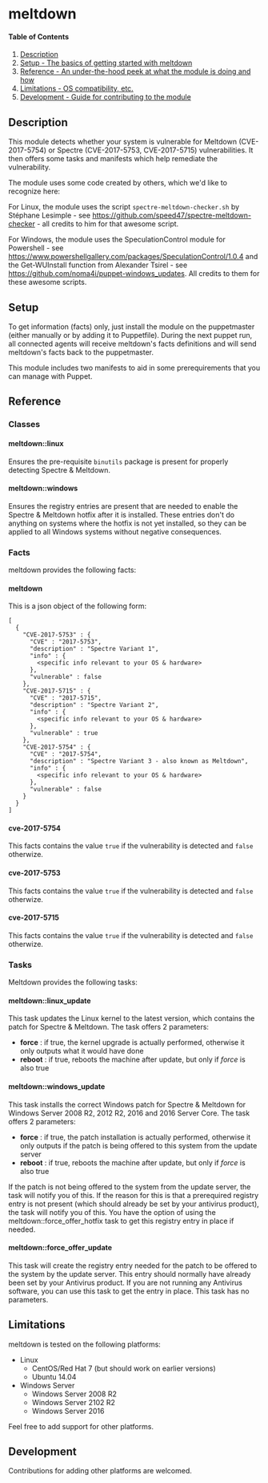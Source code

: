 
# meltdown

#### Table of Contents

1. [Description](#description)
2. [Setup - The basics of getting started with meltdown](#setup)
4. [Reference - An under-the-hood peek at what the module is doing and how](#reference)
5. [Limitations - OS compatibility, etc.](#limitations)
6. [Development - Guide for contributing to the module](#development)

## Description

This module detects whether your system is vulnerable for Meltdown (CVE-2017-5754) or Spectre (CVE-2017-5753, CVE-2017-5715) vulnerabilities. It then offers some tasks and manifests which help remediate the vulnerability.

The module uses some code created by others, which we'd like to recognize here:

For Linux, the module uses the script ``spectre-meltdown-checker.sh`` by Stéphane Lesimple - see https://github.com/speed47/spectre-meltdown-checker - all credits to him for that awesome script.

For Windows, the module uses the SpeculationControl module for Powershell - see https://www.powershellgallery.com/packages/SpeculationControl/1.0.4 and the Get-WUInstall function from Alexander Tsirel - see https://github.com/noma4i/puppet-windows_updates. All credits to them for these awesome scripts.

## Setup

To get information (facts) only, just install the module on the puppetmaster (either manually or by adding it to Puppetfile). During the next puppet run, all connected agents will receive meltdown's facts definitions and will send meltdown's facts back to the puppetmaster.

This module includes two manifests to aid in some prerequirements that you can manage with Puppet.

## Reference

### Classes

#### meltdown::linux

Ensures the pre-requisite ``binutils`` package is present for properly detecting Spectre & Meltdown.

#### meltdown::windows

Ensures the registry entries are present that are needed to enable the Spectre & Meltdown hotfix after it is installed. These entries don't do anything on systems where the hotfix is not yet installed, so they can be applied to all Windows systems without negative consequences.

### Facts

meltdown provides the following facts:

#### meltdown

This is a json object of the following form:
```
[
  {
    "CVE-2017-5753" : {
      "CVE" : "2017-5753",
      "description" : "Spectre Variant 1",
      "info" : {
        <specific info relevant to your OS & hardware>
      },
      "vulnerable" : false
    },
    "CVE-2017-5715" : {
      "CVE" : "2017-5715",
      "description" : "Spectre Variant 2",
      "info" : {
        <specific info relevant to your OS & hardware>
      },
      "vulnerable" : true
    },
    "CVE-2017-5754" : {
      "CVE" : "2017-5754",
      "description" : "Spectre Variant 3 - also known as Meltdown",
      "info" : {
        <specific info relevant to your OS & hardware>
      },
      "vulnerable" : false
    }
  }
]
```
#### cve-2017-5754

This facts contains the value `true` if the vulnerability is detected and `false` otherwize.

#### cve-2017-5753

This facts contains the value `true` if the vulnerability is detected and `false` otherwize.

#### cve-2017-5715

This facts contains the value `true` if the vulnerability is detected and `false` otherwize.

### Tasks

Meltdown provides the following tasks:

#### meltdown::linux_update

This task updates the Linux kernel to the latest version, which contains the patch for Spectre & Meltdown. The task offers 2 parameters:

* **force**  : if true, the kernel upgrade is actually performed, otherwise it only outputs what it would have done
* **reboot** : if true, reboots the machine after update, but only if *force* is also true

#### meltdown::windows_update

This task installs the correct Windows patch for Spectre & Meltdown for Windows Server 2008 R2, 2012 R2, 2016 and 2016 Server Core. The task offers 2 parameters:

* **force**  : if true, the patch installation is actually performed, otherwise it only outputs if the patch is being offered to this system from the update server
* **reboot** : if true, reboots the machine after update, but only if *force* is also true

If the patch is not being offered to the system from the update server, the task will notify you of this. If the reason for this is that a prerequired registry entry is not present (which should already be set by your antivirus product), the task will notify you of this. You have the option of using the meltdown::force_offer_hotfix task to get this registry entry in place if needed.

#### meltdown::force_offer_update

This task will create the registry entry needed for the patch to be offered to the system by the update server. This entry should normally have already been set by your Antivirus product. If you are not running any Antivirus software, you can use this task to get the entry in place.
This task has no parameters.

## Limitations

meltdown is tested on the following platforms:

* Linux
  * CentOS/Red Hat 7 (but should work on earlier versions)
  * Ubuntu 14.04
* Windows Server
  * Windows Server 2008 R2
  * Windows Server 2102 R2
  * Windows Server 2016

Feel free to add support for other platforms.

## Development

Contributions for adding other platforms are welcomed.
